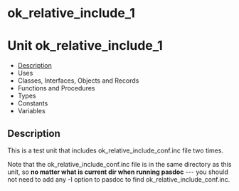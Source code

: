 # ok\_relative\_include\_1


# Unit ok\_relative\_include\_1

- [Description](#PasDoc-Description)
- Uses
- Classes, Interfaces, Objects and Records
- Functions and Procedures
- Types
- Constants
- Variables

<span id="PasDoc-Description"/>

## Description
This is a test unit that includes ok\_relative\_include\_conf.inc file two times.

Note that the ok\_relative\_include\_conf.inc file is in the same directory as this unit, so **no matter what is current dir when running pasdoc** --- you should not need to add any -I option to pasdoc to find ok\_relative\_include\_conf.inc.<span id="PasDoc-Uses"/>
